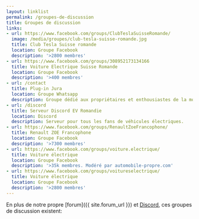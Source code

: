 ```yaml
---
layout: linklist
permalink: /groupes-de-discussion
title: Groupes de discussion
links:
- url: https://www.facebook.com/groups/ClubTeslaSuisseRomande/
  image: /media/groupes/club-tesla-suisse-romande.jpg
  title: Club Tesla Suisse romande
  location: Groupe Facebook
  description: '>2800 membres'
- url: https://www.facebook.com/groups/308952173134166
  title: Voiture Electrique Suisse Romande
  location: Groupe Facebook
  description: '>400 membres'
- url: /contact
  title: Plug-in Jura
  location: Groupe Whatsapp
  description: Groupe dédié aux propriétaires et enthousiastes de la mobilité électrique du canton du Jura. Modéré par EV Romandie. Contactez-nous pour rejoindre.
- url: /discord
  title: Serveur Discord EV Romandie
  location: Discord
  description: Serveur pour tous les fans de véhicules électriques.
- url: https://www.facebook.com/groups/RenaultZoeFrancophone/
  title: Renault ZOE Francophone
  location: Groupe Facebook
  description: '>7300 membres'
- url: https://www.facebook.com/groups/voiture.electrique/
  title: Voiture électrique
  location: Groupe Facebook
  description: '>35k membres. Modéré par automobile-propre.com'
- url: https://www.facebook.com/groups/voitureselectrique/
  title: Voiture électrique
  location: Groupe Facebook
  description: '>2800 membres'
---
```


En plus de notre propre [forum]({{ site.forum_url }}) et [Discord](/discord), ces groupes de discussion existent:
